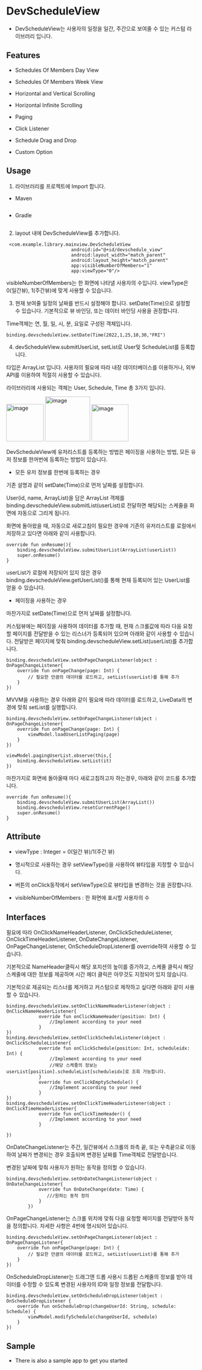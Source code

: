 # DevScheduleView

- DevScheduleView는 사용자의 일정을 일간, 주간으로 보여줄 수 있는 커스텀 라이브러리 입니다. 

## Features

- Schedules Of Members Day View

- Schedules Of Members Week View

- Horizontal and Vertical Scrolling

- Horizontal Infinite Scrolling

- Paging

- Click Listener

- Schedule Drag and Drop

- Custom Option

## Usage

1. 라이브러리를 프로젝트에 Import 합니다.

- Maven
```
```

- Gradle
```
```

2. layout 내에 DevScheduleView를 추가합니다.

```
 <com.example.library.mainview.DevScheduleView
                        android:id="@+id/devschedule_view"
                        android:layout_width="match_parent"
                        android:layout_height="match_parent"
                        app:visibleNumberOfMembers="1"
                        app:viewType="0"/>
```

visibleNumberOfMembers는 한 화면에 나타낼 사용자의 수입니다. viewType은 0(일간뷰), 1(주간뷰)에 맞게 사용할 수 있습니다.

3. 현재 보여줄 일정의 날짜를 반드시 설정해야 합니다. setDate(Time)으로 설정할 수 있습니다. 기본적으로 뷰 바인딩, 또는 데이터 바인딩 사용을 권장합니다.

Time객체는 연, 월, 일, 시, 분, 요일로 구성된 객체입니다.

```
binding.devscheduleView.setDate(Time(2022,1,25,10,30,"FRI")
```

4. devScheduleView.submitUserList, setList로 User및 ScheduleList를 등록합니다.

타입은 ArrayList<User> 입니다. 사용자의 필요에 따라 내장 데이터베이스를 이용하거나, 외부 API를 이용하여 적절히 사용할 수 있습니다.

라이브러리에 사용되는 객체는 User, Schedule, Time 총 3가지 입니다.

<img width="99" alt="image" src="https://user-images.githubusercontent.com/58676668/152457496-6f27c9cc-1fa8-425c-871d-300786431f71.png"> <img width="119" alt="image" src="https://user-images.githubusercontent.com/58676668/152457577-34128560-ee3e-4b97-a9e4-680a0473c1d7.png"> <img width="98" alt="image" src="https://user-images.githubusercontent.com/58676668/152457601-799e543c-f179-4c00-8231-cfcd86e987a4.png">

DevScheduleView에 유저리스트를 등록하는 방법은 페이징을 사용하는 방법, 모든 유저 정보를 한꺼번에 등록하는 방법이 있습니다.

* 모든 유저 정보를 한번에 등록하는 경우

기존 설명과 같이 setDate(Time)으로 먼저 날짜를 설정합니다. 

User(id, name, ArrayList<Schedule>)을 담은 ArrayList<User> 객체를 binding.devscheduleView.submitList(userList)로 전달하면 해당되는 스케줄을 화면에 자동으로 그리게 됩니다.

화면에 돌아왔을 때, 자동으로 새로고침이 필요한 경우에 기존의 유저리스트를 로컬에서 저장하고 있다면 아래와 같이 사용합니다. 

```
override fun onResume(){
    binding.devscheduleView.submitUserList(ArrayList(userList))
    super.onResume()
}
```
userList가 로컬에 저장되어 있지 않은 경우 binding.devscheduleView.getUserList()를 통해 현재 등록되어 있는 UserList를 얻을 수 있습니다.

*	페이징을 사용하는 경우

마찬가지로 setDate(Time)으로 먼저 날짜를 설정합니다.

커스텀뷰에는 페이징을 사용하여 데이터를 추가할 때, 현재 스크롤값에 따라 다음 요청할 페이지를 전달받을 수 있는 리스너가 등록되어 있으며 아래와 같이 사용할 수 있습니다.
전달받은 페이지에 맞춰 binding.devscheduleView.setList(userList)를 추가합니다. 
```
binding.devscheduleView.setOnPageChangeListener(object : OnPageChangeListener{
    override fun onPageChange(page: Int) {
        // 필요한 만큼의 데이터를 로드하고, setList(userList)를 통해 추가
    }
})

```

MVVM을 사용하는 경우 아래와 같이 필요에 따라 데이터를 로드하고, LiveData의 변경에 맞춰 setList를 실행합니다.

```
binding.devscheduleView.setOnPageChangeListener(object : OnPageChangeListener{
    override fun onPageChange(page: Int) {
        viewModel.loadUserListPaging(page)
    }
})
```

```
viewModel.pagingUserList.observe(this,{
    binding.devscheduleView.setList(it)
})
```

마찬가지로 화면에 돌아올때 마다 새로고침하고자 하는경우, 아래와 같이 코드를 추가합니다.

```
override fun onResume(){
    binding.devscheduleView.submitUserList(ArrayList())
    binding.devscheduleView.resetCurrentPage()
    super.onResume()
}

```

## Attribute

- viewType : Integer = 0(일간 뷰)/1(주간 뷰)

- 명시적으로 사용하는 경우 setViewType()을 사용하여 뷰타입을 지정할 수 있습니다.

- 버튼의 onClick동작에서 setViewType으로 뷰타입을 변경하는 것을 권장합니다.

- visibleNumberOfMembers : 한 화면에 표시할 사용자의 수


## Interfaces

필요에 따라 OnClickNameHeaderListener, OnClickScheduleListener, OnClickTimeHeaderListener, OnDateChangeListener, OnPageChangeListener, OnScheduleDropListener를 override하여 사용할 수 있습니다.

기본적으로 NameHeader클릭시 해당 포지션의 높이를 증가하고, 스케줄 클릭시 해당 스케줄에 대한 정보를 제공하며 시간 헤더 클릭은 아무것도 지정되어 있지 않습니다.

기본적으로 제공되는 리스너를 제거하고 커스텀으로 제작하고 싶다면 아래와 같이 사용할 수 있습니다.

```
binding.devscheduleView.setOnClickNameHeaderListener(object : OnClickNameHeaderListener{
            override fun onClickNameHeader(position: Int) {
                //Implement according to your need
            }
})
binding.devscheduleView.setOnClickScheduleListener(object : OnClickScheduleListener{
            override fun onClickSchedule(position: Int, scheduleidx: Int) {
                //Implement according to your need
                //해당 스케줄의 정보는 userList[position].scheduleList[scheduleidx]로 조회 가능합니다.
            }
            override fun onClickEmptySchedule() {
                //Implement according to your need
            }
})
binding.devscheduleView.setOnClickTimeHeaderListener(object : OnClickTimeHeaderListener{
            override fun onClickTimeHeader() {
                //Implement according to your need
            }

})
```

OnDateChangeListener는 주간, 일간뷰에서 스크롤의 좌측 끝, 또는 우측끝으로 이동하여 날짜가 변경되는 경우 호출되며 변경된 날짜를 Time객체로 전달받습니다. 

변경된 날짜에 맞춰 사용자가 원하는 동작을 정의할 수 있습니다.

```
binding.devscheduleView.setOnDateChangeListener(object : OnDateChangeListener{
            override fun OnDateChange(date: Time) {
               ///원하는 동작 정의
            }
        })
```

OnPageChangeListener는 스크롤 위치에 맞춰 다음 요청할 페이지를 전달받아 동작을 정의합니다. 자세한 사항은 4번에 명시되어 있습니다.

```
binding.devscheduleView.setOnPageChangeListener(object : OnPageChangeListener{
    override fun onPageChange(page: Int) {
        // 필요한 만큼의 데이터를 로드하고, setList(userList)를 통해 추가
    }
})

```

OnScheduleDropListener는 드래그앤 드롭 사용시 드롭된 스케줄의 정보를 받아 데이터를 수정할 수 있도록 변경된 사용자의 ID와 일정 정보를 전달합니다.

```
binding.devscheduleView.setOnScheduleDropListener(object : OnScheduleDropListener {
    override fun onScheduleDrop(changeUserId: String, schedule: Schedule) {
        viewModel.modifySchedule(changeUserId, schedule)
    }
})
```


## Sample

- There is also a sample app to get you started

